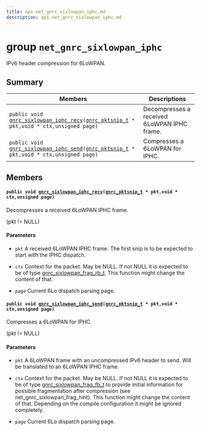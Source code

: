 ```yaml
---
title: api-net_gnrc_sixlowpan_iphc.md
description: api-net_gnrc_sixlowpan_iphc.md
---
```

# group `net_gnrc_sixlowpan_iphc` 

IPv6 header compression for 6LoWPAN.

## Summary

 Members                        | Descriptions                                
--------------------------------|---------------------------------------------
`public void `[`gnrc_sixlowpan_iphc_recv`](#group__net__gnrc__sixlowpan__iphc_1ga446d79cfae3078a263afcb4c0d9e7a79)`(`[`gnrc_pktsnip_t`](./doc/starlight-docs/src/content/docs/apidoc/api-undefined.md#group__net__gnrc__pkt_1ga961e6ea05309a3d69a4d96f4a2dedb63)` * pkt,void * ctx,unsigned page)`            | Decompresses a received 6LoWPAN IPHC frame.
`public void `[`gnrc_sixlowpan_iphc_send`](#group__net__gnrc__sixlowpan__iphc_1gac20050744071e0fb404fd29d8e294af1)`(`[`gnrc_pktsnip_t`](./doc/starlight-docs/src/content/docs/apidoc/api-undefined.md#group__net__gnrc__pkt_1ga961e6ea05309a3d69a4d96f4a2dedb63)` * pkt,void * ctx,unsigned page)`            | Compresses a 6LoWPAN for IPHC.

## Members

#### `public void `[`gnrc_sixlowpan_iphc_recv`](#group__net__gnrc__sixlowpan__iphc_1ga446d79cfae3078a263afcb4c0d9e7a79)`(`[`gnrc_pktsnip_t`](./doc/starlight-docs/src/content/docs/apidoc/api-undefined.md#group__net__gnrc__pkt_1ga961e6ea05309a3d69a4d96f4a2dedb63)` * pkt,void * ctx,unsigned page)` 

Decompresses a received 6LoWPAN IPHC frame.

(pkt != NULL)

#### Parameters
* `pkt` A received 6LoWPAN IPHC frame. The first snip is to be expected to start with the IPHC dispatch. 

* `ctx` Context for the packet. May be NULL. If not NULL it is expected to be of type [gnrc_sixlowpan_frag_rb_t](./doc/starlight-docs/src/content/docs/apidoc/api-net_gnrc_sixlowpan_frag_rb.md#structgnrc__sixlowpan__frag__rb__t). This function might change the content of that. 

* `page` Current 6Lo dispatch parsing page.

#### `public void `[`gnrc_sixlowpan_iphc_send`](#group__net__gnrc__sixlowpan__iphc_1gac20050744071e0fb404fd29d8e294af1)`(`[`gnrc_pktsnip_t`](./doc/starlight-docs/src/content/docs/apidoc/api-undefined.md#group__net__gnrc__pkt_1ga961e6ea05309a3d69a4d96f4a2dedb63)` * pkt,void * ctx,unsigned page)` 

Compresses a 6LoWPAN for IPHC.

(pkt != NULL)

#### Parameters
* `pkt` A 6LoWPAN frame with an uncompressed IPv6 header to send. Will be translated to an 6LoWPAN IPHC frame. 

* `ctx` Context for the packet. May be NULL. If not NULL it is expected to be of type [gnrc_sixlowpan_frag_fb_t](./doc/starlight-docs/src/content/docs/apidoc/api-net_gnrc_sixlowpan_frag_fb.md#structgnrc__sixlowpan__frag__fb__t) to provide initial information for possible fragmentation after compression (see net_gnrc_sixlowpan_frag_hint). This function might change the content of that. Depending on the compile configuration it might be ignored completely. 

* `page` Current 6Lo dispatch parsing page.

